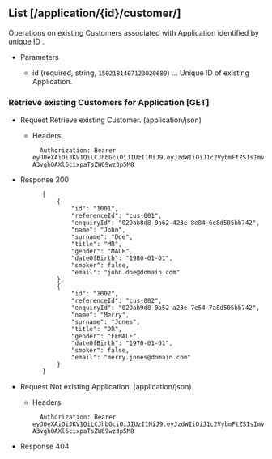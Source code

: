 ## List [/application/{id}/customer/]
Operations on existing Customers associated with Application identified by unique ID .

+ Parameters

    + id (required, string, `1502181407123020689`) ... Unique ID of existing Application.

### Retrieve existing Customers for Application [GET]
+ Request Retrieve existing Customer. (application/json)

    + Headers

            Authorization: Bearer eyJ0eXAiOiJKV1QiLCJhbGciOiJIUzI1NiJ9.eyJzdWIiOiJ1c2VybmFtZSIsImV4cCI6MTQyMjU0MDAzMH0.oyMYL7t57jhBvw-A3vghOAXl6cixpaTsZW69wz3p5M8

+ Response 200

            [
                {
                    "id": "1001",
                    "referenceId": "cus-001",
                    "enquiryId": "029ab8d8-0a62-423e-8e84-6e8d505bb742",
                    "name": "John",
                    "surname": "Doe",
                    "title": "MR",
                    "gender": "MALE",
                    "dateOfBirth": "1980-01-01",
                    "smoker": false,
                    "email": "john.doe@domain.com"
                },
                {
                    "id": "1002",
                    "referenceId": "cus-002",
                    "enquiryId": "029ab9d8-0a52-a23e-7e54-7a8d505bb742",
                    "name": "Merry",
                    "surname": "Jones",
                    "title": "DR",
                    "gender": "FEMALE",
                    "dateOfBirth": "1970-01-01",
                    "smoker": false,
                    "email": "merry.jones@domain.com"
                }
            ]

+ Request Not existing Application. (application/json)

    + Headers

            Authorization: Bearer eyJ0eXAiOiJKV1QiLCJhbGciOiJIUzI1NiJ9.eyJzdWIiOiJ1c2VybmFtZSIsImV4cCI6MTQyMjU0MDAzMH0.oyMYL7t57jhBvw-A3vghOAXl6cixpaTsZW69wz3p5M8

+ Response 404
